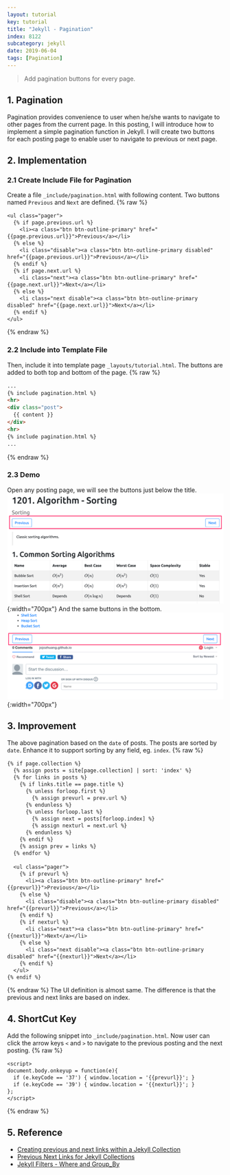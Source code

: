 ```yaml
---
layout: tutorial
key: tutorial
title: "Jekyll - Pagination"
index: 8122
subcategory: jekyll
date: 2019-06-04
tags: [Pagination]
---
```


> Add pagination buttons for every page.

## 1. Pagination
Pagination provides convenience to user when he/she wants to navigate to other pages from the current page. In this posting, I will introduce how to implement a simple pagination function in Jekyll. I will create two buttons for each posting page to enable user to navigate to previous or next page.
## 2. Implementation
### 2.1 Create Include File for Pagination
Create a file `_include/pagination.html` with following content. Two buttons named `Previous` and `Next` are defined.
{% raw %}
```raw
<ul class="pager">
  {% if page.previous.url %}
    <li><a class="btn btn-outline-primary" href="{{page.previous.url}}">Previous</a></li>
  {% else %}
    <li class="disable"><a class="btn btn-outline-primary disabled" href="{{page.previous.url}}">Previous</a></li>
  {% endif %}
  {% if page.next.url %}
    <li class="next"><a class="btn btn-outline-primary" href="{{page.next.url}}">Next</a></li>
  {% else %}
    <li class="next disable"><a class="btn btn-outline-primary disabled" href="{{page.next.url}}">Next</a></li>
  {% endif %}
</ul>
```
{% endraw %}
### 2.2 Include into Template File
Then, include it into template page `_layouts/tutorial.html`. The buttons are added to both top and bottom of the page.
{% raw %}
```html
...
{% include pagination.html %}
<hr>
<div class="post">
  {{ content }}
</div>
<hr>
{% include pagination.html %}
...
```
{% endraw %}
### 2.3 Demo
Open any posting page, we will see the buttons just below the title.
![image](/assets/images/jekyll/8122/button-top.png){:width="700px"}
And the same buttons in the bottom.
![image](/assets/images/jekyll/8122/button-bottom.png){:width="700px"}

## 3. Improvement
The above pagination based on the `date` of posts. The posts are sorted by `date`. Enhance it to support sorting by any field, eg. `index`.
{% raw %}
```raw
{% if page.collection %}
  {% assign posts = site[page.collection] | sort: 'index' %}
  {% for links in posts %}
    {% if links.title == page.title %}
      {% unless forloop.first %}
        {% assign prevurl = prev.url %}
      {% endunless %}
      {% unless forloop.last %}
        {% assign next = posts[forloop.index] %}
        {% assign nexturl = next.url %}
      {% endunless %}
    {% endif %}
    {% assign prev = links %}
  {% endfor %}

  <ul class="pager">
    {% if prevurl %}
      <li><a class="btn btn-outline-primary" href="{{prevurl}}">Previous</a></li>
    {% else %}
      <li class="disable"><a class="btn btn-outline-primary disabled" href="{{prevurl}}">Previous</a></li>
    {% endif %}
    {% if nexturl %}
      <li class="next"><a class="btn btn-outline-primary" href="{{nexturl}}">Next</a></li>
    {% else %}
      <li class="next disable"><a class="btn btn-outline-primary disabled" href="{{nexturl}}">Next</a></li>
    {% endif %}
  </ul>
{% endif %}
```
{% endraw %}
The UI definition is almost same. The difference is that the previous and next links are based on index.

## 4. ShortCut Key
Add the following snippet into `_include/pagination.html`. Now user can click the arrow keys `<` and `>` to navigate to the previous posting and the next posting.
{% raw %}
```raw
<script>
document.body.onkeyup = function(e){
  if (e.keyCode == '37') { window.location = '{{prevurl}}'; }
  if (e.keyCode == '39') { window.location = '{{nexturl}}'; }
};
</script>
```
{% endraw %}

## 5. Reference
* [Creating previous and next links within a Jekyll Collection](http://stories.upthebuzzard.com/jekyll_notes/2017-02-19-prev-and-next-within-a-jekyll-collection.html)
* [Previous Next Links for Jekyll Collections](https://gist.github.com/budparr/3e637e575471401d01ec)
* [Jekyll Filters - Where and Group_By](https://blog.webjeda.com/jekyll-filters/)

